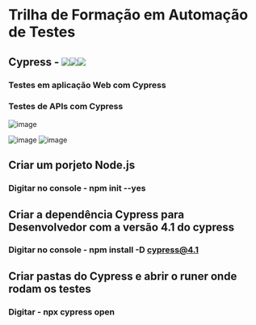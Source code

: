# Trilha de Formação em Automação de Testes 
## Cypress - <img src="https://img.icons8.com/external-justicon-flat-justicon/50/000000/external-rocket-science-justicon-flat-justicon.png"/><img src="https://img.icons8.com/external-justicon-flat-justicon/50/000000/external-rocket-science-justicon-flat-justicon.png"/><img src="https://img.icons8.com/external-justicon-flat-justicon/50/000000/external-rocket-science-justicon-flat-justicon.png"/>
### Testes em aplicação Web com Cypress
### Testes de APIs com Cypress
![image](https://user-images.githubusercontent.com/32318124/187105704-270adeef-8f7f-41c7-afdb-29e214e5a4ff.png)

![image](https://user-images.githubusercontent.com/32318124/187105266-ab03a78a-8c03-4746-9752-42a3a51c7bea.png)
![image](https://user-images.githubusercontent.com/32318124/187105293-260b3499-1c82-4fd3-9a1a-91ab51f8a24b.png)

## Criar um porjeto Node.js
### Digitar no console - npm init --yes
## Criar a dependência Cypress para Desenvolvedor com a versão 4.1 do cypress
### Digitar no console - npm install -D cypress@4.1 
## Criar pastas do Cypress e abrir o runer onde rodam os testes 
### Digitar - npx cypress open 

